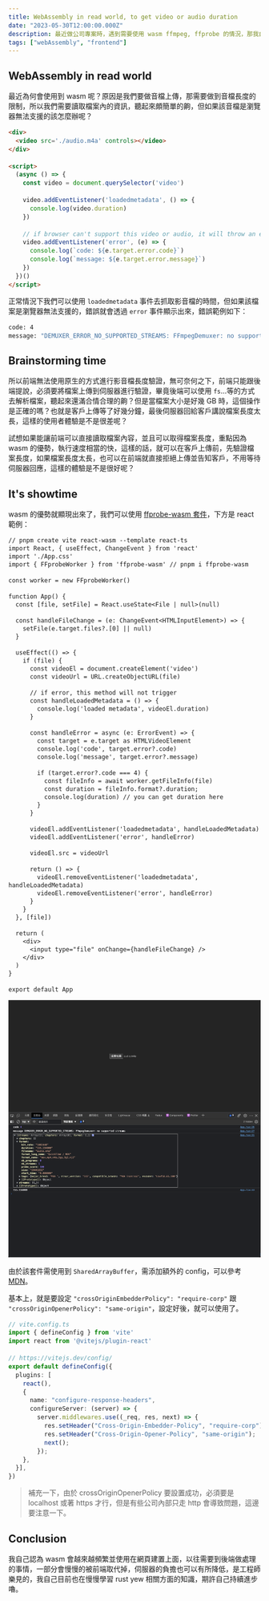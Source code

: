 ```yaml
---
title: WebAssembly in read world, to get video or audio duration
date: "2023-05-30T12:00:00.000Z"
description: 最近做公司專案時，遇到需要使用 wasm ffmpeg, ffprobe 的情況，那我自己認為這種情況會越來越多，所以我想來探討一下 wasm 的使用情境，及如何使用 wasm，外加其實我最近也在花時間學習 rust 這語言。
tags: ["webAssembly", "frontend"]
---
```


## WebAssembly in read world

最近為何會使用到 wasm 呢？原因是我們要做音檔上傳，那需要做到音檔長度的限制，所以我們需要讀取檔案內的資訊，聽起來頗簡單的齁，但如果該音檔是瀏覽器無法支援的該怎麼辦呢？

```html
<div>
  <video src='./audio.m4a' controls></video>
</div> 

<script>
  (async () => {
    const video = document.querySelector('video')
  
    video.addEventListener('loadedmetadata', () => {
      console.log(video.duration)
    })
  
    // if browser can't support this video or audio, it will throw an error
    video.addEventListener('error', (e) => {
      console.log(`code: ${e.target.error.code}`)
      console.log(`message: ${e.target.error.message}`)
    })
  })()
</script>
```

正常情況下我們可以使用 `loadedmetadata` 事件去抓取影音檔的時間，但如果該檔案是瀏覽器無法支援的，錯誤就會透過 `error` 事件顯示出來，錯誤範例如下：

```bash
code: 4
message: "DEMUXER_ERROR_NO_SUPPORTED_STREAMS: FFmpegDemuxer: no supported streams"
```

## Brainstorming time

所以前端無法使用原生的方式進行影音檔長度驗證，無可奈何之下，前端只能跟後端提說，必須要將檔案上傳到伺服器進行驗證，畢竟後端可以使用 `fs`...等的方式去解析檔案，聽起來還滿合情合理的齁？但是當檔案大小是好幾 GB 時，這個操作是正確的嗎？也就是客戶上傳等了好幾分鐘，最後伺服器回給客戶講說檔案長度太長，這樣的使用者體驗是不是很差呢？

試想如果能讓前端可以直接讀取檔案內容，並且可以取得檔案長度，重點因為 wasm 的優勢，執行速度相當的快，這樣的話，就可以在客戶上傳前，先驗證檔案長度，如果檔案長度太長，也可以在前端就直接拒絕上傳並告知客戶，不用等待伺服器回應，這樣的體驗是不是很好呢？

## It's showtime

wasm 的優勢就顯現出來了，我們可以使用 [ffprobe-wasm 套件](https://www.npmjs.com/package/ffprobe-wasm?activeTab=dependents)，下方是 react 範例：

```tsx
// pnpm create vite react-wasm --template react-ts
import React, { useEffect, ChangeEvent } from 'react'
import './App.css'
import { FFprobeWorker } from 'ffprobe-wasm' // pnpm i ffprobe-wasm

const worker = new FFprobeWorker()

function App() {
  const [file, setFile] = React.useState<File | null>(null)

  const handleFileChange = (e: ChangeEvent<HTMLInputElement>) => {
    setFile(e.target.files?.[0] || null)
  }

  useEffect(() => {
    if (file) {
      const videoEl = document.createElement('video')
      const videoUrl = URL.createObjectURL(file)

      // if error, this method will not trigger
      const handleLoadedMetadata = () => {
        console.log('loaded metadata', videoEl.duration)
      }

      const handleError = async (e: ErrorEvent) => {
        const target = e.target as HTMLVideoElement
        console.log('code', target.error?.code)
        console.log('message', target.error?.message)

        if (target.error?.code === 4) {
          const fileInfo = await worker.getFileInfo(file)
          const duration = fileInfo.format?.duration;
          console.log(duration) // you can get duration here
        }
      }

      videoEl.addEventListener('loadedmetadata', handleLoadedMetadata)
      videoEl.addEventListener('error', handleError)

      videoEl.src = videoUrl

      return () => {
        videoEl.removeEventListener('loadedmetadata', handleLoadedMetadata)
        videoEl.removeEventListener('error', handleError)
      }
    }
  }, [file])

  return (
    <div>
      <input type="file" onChange={handleFileChange} />
    </div>
  )
}

export default App
```

<img src='../../../src/assets/wasm-in-real-world.png' alt='image'>
<br>

由於該套件需使用到 `SharedArrayBuffer`，需添加額外的 config，可以參考 [MDN](https://developer.mozilla.org/en-US/docs/Web/JavaScript/Reference/Global_Objects/SharedArrayBuffer)。

基本上，就是要設定 ``"crossOriginEmbedderPolicy": "require-corp"`` 跟 ``"crossOriginOpenerPolicy": "same-origin"``，設定好後，就可以使用了。

```ts
// vite.config.ts
import { defineConfig } from 'vite'
import react from '@vitejs/plugin-react'

// https://vitejs.dev/config/
export default defineConfig({
  plugins: [
    react(),
    {
      name: "configure-response-headers",
      configureServer: (server) => {
        server.middlewares.use((_req, res, next) => {
          res.setHeader("Cross-Origin-Embedder-Policy", "require-corp");
          res.setHeader("Cross-Origin-Opener-Policy", "same-origin");
          next();
        });
    },
  }],
})
```

> 補充一下，由於 crossOriginOpenerPolicy 要設置成功，必須要是 localhost 或著 https 才行，但是有些公司內部只走 http 會導致問題，這邊要注意一下。

## Conclusion

我自己認為 wasm 會越來越頻繁並使用在網頁建置上面，以往需要到後端做處理的事情，一部分會慢慢的被前端取代掉，伺服器的負擔也可以有所降低，是工程師樂見的，我自己目前也在慢慢學習 rust yew 相關方面的知識，期許自己持續進步嚕。
